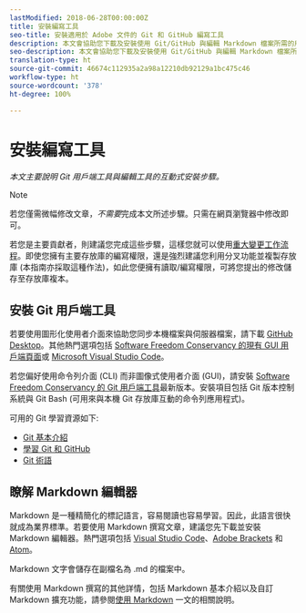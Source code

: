 ```yaml
---
lastModified: 2018-06-28T00:00:00Z
title: 安裝編寫工具
seo-title: 安裝適用於 Adobe 文件的 Git 和 GitHub 編寫工具
description: 本文會協助您下載及安裝使用 Git/GitHub 與編輯 Markdown 檔案所需的用戶端工具。
seo-description: 本文會協助您下載及安裝使用 Git/GitHub 與編輯 Markdown 檔案所需的用戶端工具，方便您編寫 Adobe 文件。
translation-type: ht
source-git-commit: 46674c112935a2a98a12210db92129a1bc475c46
workflow-type: ht
source-wordcount: '378'
ht-degree: 100%

---
```



# 安裝編寫工具

*本文主要說明 Git 用戶端工具與編輯工具的互動式安裝步驟。*

>[!NOTE]
>
>若您僅需微幅修改文章，*不需要*&#x200B;完成本文所述步驟。只需在網頁瀏覽器中修改即可。
>
> 若您是主要貢獻者，則建議您完成這些步驟，這樣您就可以使用[重大變更工作流程](local-repo.md)。即使您擁有主要存放庫的編寫權限，還是強烈建議您利用分叉功能並複製存放庫 (本指南亦採取這種作法)，如此您便擁有讀取/編寫權限，可將您提出的修改儲存至存放庫複本。

## 安裝 Git 用戶端工具

若要使用圖形化使用者介面來協助您同步本機檔案與伺服器檔案，請下載 [GitHub Desktop](https://desktop.github.com/)。其他熱門選項包括 [Software Freedom Conservancy 的現有 GUI 用戶端頁面](https://git-scm.com/downloads/guis)或 [Microsoft Visual Studio Code](https://www.visualstudio.com/products/code-vs.aspx)。

若您偏好使用命令列介面 (CLI) 而非圖像式使用者介面 (GUI)，請安裝 [Software Freedom Conservancy 的 Git 用戶端工具](https://git-scm.com/downloads)最新版本。安裝項目包括 Git 版本控制系統與 Git Bash (可用來與本機 Git 存放庫互動的命令列應用程式)。

可用的 Git 學習資源如下:

* [Git 基本介紹](https://git-scm.com/book/en/v2/Getting-Started-Git-Basics)
* [學習 Git 和 GitHub](https://help.github.com/articles/good-resources-for-learning-git-and-github/)
* [Git 術語](https://help.github.com/articles/github-glossary)

## 瞭解 Markdown 編輯器

Markdown 是一種精簡化的標記語言，容易閱讀也容易學習。因此，此語言很快就成為業界標準。若要使用 Markdown 撰寫文章，建議您先下載並安裝 Markdown 編輯器。熱門選項包括 [Visual Studio Code](https://code.visualstudio.com/)、[Adobe Brackets](https://brackets.io) 和 [Atom](https://atom.io)。

Markdown 文字會儲存在副檔名為 .md 的檔案中。

有關使用 Markdown 撰寫的其他詳情，包括 Markdown 基本介紹以及自訂 Markdown 擴充功能，請參閱[使用 Markdown](../writing-essentials/markdown.md) 一文的相關說明。

<!--
## Adobe Docs Authoring Pack

Install the Docs Authoring Pack. This set of extensions includes basic authoring assistance for help when writing Markdown, and a preview feature, so that you can see what the Markdown looks like in the style of the docs.adobe.com site.

Link when available
-->
